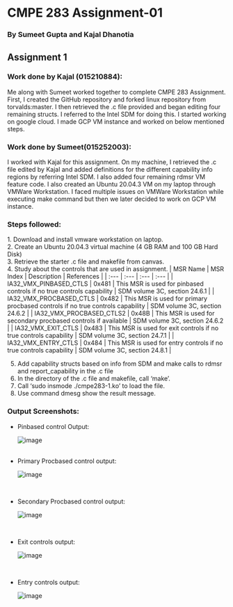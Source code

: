 <h1>CMPE 283 Assignment-01</h1>
<h3>By Sumeet Gupta and Kajal Dhanotia</h3>

<h2>Assignment 1</h2>

<h3>Work done by Kajal (015210884):</h3>
Me along with Sumeet worked together to complete CMPE 283 Assignment. First, I created the GitHub repository and forked linux repository from torvalds:master. I then retrieved the .c file provided and began editing four remaining structs. I referred to the Intel SDM for doing this. I started working on google cloud. I made GCP VM instance and worked on below mentioned steps.

<h3>Work done by Sumeet(015252003):</h3>
I worked with Kajal for this assignment. On my machine, I retrieved the .c file edited by Kajal and added definitions for the different capability info regions by referring Intel SDM. I also added four remaining rdmsr VM feature code. I also created an Ubuntu 20.04.3 VM on my laptop through VMWare Workstation. I faced multiple issues on VMWare Workstation while executing make command but then we later decided to work on GCP VM instance.

<h3>Steps followed:</h3>
1. Download and install vmware workstation on laptop. <br>
2. Create an Ubuntu 20.04.3 virtual machine (4 GB RAM and 100 GB Hard Disk) <br>
3. Retrieve the starter .c file and makefile from canvas. <br>
4. Study about the controls that are used in assignment.
| MSR Name |	MSR Index |	Description |	References |
| :--- | :--- | :--- | :--- |
| IA32_VMX_PINBASED_CTLS |	0x481 |	This MSR is used for pinbased controls if no true controls capability |	SDM volume 3C, section 24.6.1 |
| IA32_VMX_PROCBASED_CTLS |	0x482 |	This MSR is used for primary procbased controls if no true controls capability |	SDM volume 3C, section 24.6.2 |
| IA32_VMX_PROCBASED_CTLS2 |	0x48B |	This MSR is used for secondary procbased controls if available |	SDM volume 3C, section 24.6.2 |
| IA32_VMX_EXIT_CTLS |	0x483 |	This MSR is used for exit controls if no true controls capability |	SDM volume 3C, section 24.7.1 |
| IA32_VMX_ENTRY_CTLS |	0x484 |	This MSR is used for entry controls if no true controls capability |	SDM volume 3C, section 24.8.1 |

5. Add capability structs based on info from SDM and make calls to rdmsr and report_capability in the .c file<br>
6. In the directory of the .c file and makefile, call ‘make’. <br>
7. Call ‘sudo insmode ./cmpe283-1.ko’ to load the file. <br>
8. Use command dmesg show the result message. <br>
<h3>Output Screenshots:</h3>

<ul>
  <li>Pinbased control Output:<br>
    
![image](https://user-images.githubusercontent.com/38569308/141735854-90103e4d-440a-4a45-a303-3a35eb1a3653.png)
    
<br>
  </li>
  
<li>Primary Procbased control output:<br>
  
![image](https://user-images.githubusercontent.com/38569308/141735969-e3806d65-53d4-4378-97f1-23e492b2b2eb.png)
  
  <br></li>

<li>Secondary Procbased control output:<br>
  
![image](https://user-images.githubusercontent.com/38569308/141736059-170ce8de-a38d-476b-8df4-e662fdfc8dbc.png)
  
  <br></li>

<li>Exit controls output:<br>
  
![image](https://user-images.githubusercontent.com/38569308/141736132-98e4a443-cc86-453b-8e49-d6e96f82382b.png)
  
  <br></li>

<li>Entry controls output:<br>
  
![image](https://user-images.githubusercontent.com/38569308/141736188-9d0d7c5e-37cd-432e-9a63-932bf0a082a9.png)

  <br></li>


